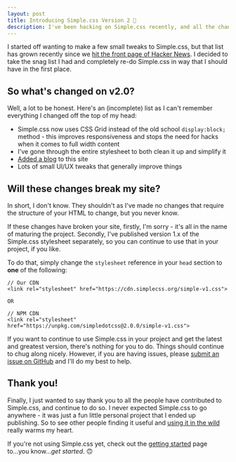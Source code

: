 ```yaml
---
layout: post
title: Introducing Simple.css Version 2 🎉
description: I've been hacking on Simple.css recently, and all the changes have accumulated into a new major version. Say hello to Simple.css version 2.
---
```

I started off wanting to make a few small tweaks to Simple.css, but that list has grown recently since we [hit the front page of Hacker News](https://news.ycombinator.com/item?id=29929438). I decided to take the snag list I had and completely re-do Simple.css in way that I should have in the first place.

## So what's changed on v2.0?
Well, a lot to be honest. Here's an (incomplete) list as I can't remember everything I changed off the top of my head:

* Simple.css now uses CSS Grid instead of the old school `display:block;` method - this improves responsiveness and stops the need for hacks when it comes to full width content
* I've gone through the entire stylesheet to both clean it up and simplify it
* [Added a blog](/hello-world) to this site
* Lots of small UI/UX tweaks that generally improve things

## Will these changes break my site?
In short, I don't know. They shouldn't as I've made no changes that require the structure of your HTML to change, but you never know.

If these changes have broken your site, firstly, I'm sorry - it's all in the name of maturing the project. Secondly, I've published version 1.x of the Simple.css stylesheet separately, so you can continue to use that in your project, if you like.

To do that, simply change the `stylesheet` reference in your `head` section to **one** of the following:

```
// Our CDN
<link rel="stylesheet" href="https://cdn.simplecss.org/simple-v1.css">

OR

// NPM CDN
<link rel="stylesheet" href="https://unpkg.com/simpledotcss@2.0.0/simple-v1.css">
```

If you want to continue to use Simple.css in your project and get the latest and greatest version, there's nothing for you to do. Things should continue to chug along nicely. However, if you are having issues, please [submit an issue on GitHub](https://github.com/kevquirk/simple.css/issues) and I'll do my best to help.

## Thank you!

Finally, I just wanted to say thank you to all the people have contributed to Simple.css, and continue to do so. I never expected Simple.css to go anywhere - it was just a fun little personal project that I ended up publishing. So to see other people finding it useful and [using it in the wild](/showcase) really warms my heart.

If you're not using Simple.css yet, check out the [getting started](/getting-started) page to...you know...*get started*. 🙃

